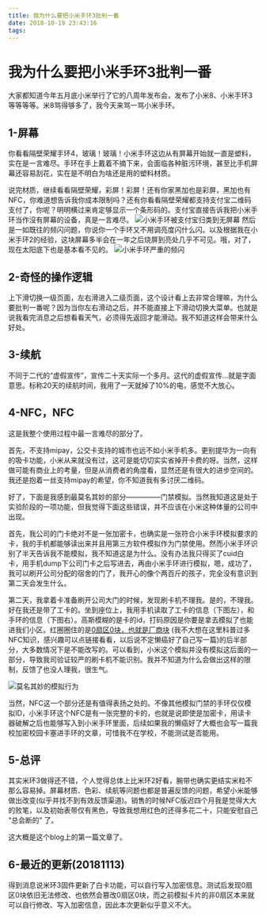 ```yaml
---
title: 我为什么要把小米手环3批判一番
date: 2018-10-19 23:43:16
tags:
---
```


# 我为什么要把小米手环3批判一番

大家都知道今年五月底小米举行了它的八周年发布会，发布了小米8、小米手环3等等等等。米8骂得够多了，我今天来骂一骂小米手环。

<!-- more -->

## 1-屏幕

你看看隔壁荣耀手环4，玻璃！玻璃！小米手环这边从有屏幕开始就一直是塑料，实在是一言难尽。手环在手上戴着不摘下来，会面临各种脏污环境，甚至比手机屏幕还容易刮花，实在是不明白为啥还是用的塑料材质。

说完材质，继续看看隔壁荣耀，彩屏！彩屏！还有你家黑加也是彩屏，黑加也有NFC，你难道想告诉我你成本限制吗？还有你看看隔壁荣耀都支持支付宝二维码支付了，你呢？明明横过来肯定够显示一个条形码的。支付宝直接告诉我把小米手环当作沒有屏幕的设备，真是一言难尽。
![小米手环被支付宝归类到无屏幕](https://cdn.jsdelivr.net/gh/TTTPOB/imageHost/20200222123218.jpg)
然后是一如既往的频闪问题，你说你一个手环又不用调亮度闪什么闪。以及根据我在小米手环2的经验，这块屏幕多半会在一年之后烧屏到亮处几乎不可见。哦，对了，现在太阳底下也是基本看不见的。
![小米手环严重的频闪](https://cdn.jsdelivr.net/gh/TTTPOB/imageHost/20200222123210.jpg)

## 2-奇怪的操作逻辑

上下滑切换一级页面，左右滑进入二级页面，这个设计看上去非常合理嘛，为什么要批判一番呢？因为当你左右滑动之后，并不能直接上下滑动切换大菜单。也就是说我看完消息之后想看看天气，必须得先返回才能滑动。我不知道这样会带来什么好处。

## 3-续航

不同于二代的“虚假宣传”，宣传二十天实际一个多月。这代的虚假宣传...就是字面意思。标称20天的续航时间，我用了一天就掉了10%的电，感觉不大放心。

## 4-NFC，NFC

这是我整个使用过程中最一言难尽的部分了。

首先，不支持mipay，公交卡支持的城市也远不如小米手机多。更别提华为一向有的吸卡功能，小米从来就没有过，这可是能切切实实省掉开卡费的呀。当然，这样做可能有商业上的考量，但是从消费者的角度看，显然还是有很大的进步空间的。我还是抱着一丝支持mipay的希望，你不知道我有多讨厌二维码。

好了，下面是我感到最莫名其妙的部分—————门禁模拟。当然我知道这是处于实验阶段的一项功能，但我觉得下面这些错误，并不应该在小米这种体量的公司中出现。

首先，我公司的门卡绝对不是一张加密卡，也确实是一张符合小米手环模拟要求的卡，我的手机都能够读出来并且用第三方软件模拟作为门禁使用。然而小米手环识别了半天告诉我不能模拟，我不知道这是为什么。没有办法我只得买了cuid白卡，用手机dump下公司门卡之后写进去，再由小米手环进行模拟，嗯，成功了，我可以刷开公司分配的宿舍的门了，我开心的像个两百斤的孩子，完全没有意识到第二天会发生什么。

第二天，我拿着卡准备刷开公司大门的时候，发现刷卡机不理我。是的，不理我。好在我还是带了工卡的。坐到座位上，我用手机读取了工卡的信息（下图左），和手环的信息（下图右）。高斯模糊的是卡的id，打码原因是你要是拿去模拟了也能进我们小区。红圈圈住的是[0扇区0块，也就是厂商块](https://www.itcodemonkey.com/article/9337.html) (我不大想在这里科普过多NFC知识，感兴趣可以点链接看看，以后说不定懒癌好了自己写一篇)的后半部分，大多数情况下是不能改写的。可以看到，小米这个模拟并没有模拟这后面的一部分，导致我司验证较严的刷卡机不能识别。我并不知道为什么会做出这样的限制，反馈了也没人理我，很生气。

![莫名其妙的模拟行为](https://cdn.jsdelivr.net/gh/TTTPOB/imageHost/20200222122138.jpg)

当然，NFC这一个部分还是有值得表扬之处的。不像其他模拟门禁的手环仅仅模拟ID，小米手环这个NFC是有一张完整的卡的，也就是说即使是加密卡，用读卡器破解之后也能够写入到小米手环里面，后续如果我的懒癌好了大概也会写一篇我校加密校园卡塞进手环的文章，可惜我不在学校，不能测试是否能用。

## 5-总评

其实米环3做得还不错，个人觉得总体上比米环2好看，腕带也确实更结实米粒不那么容易掉。屏幕材质、色彩、续航等问题也都是普遍反馈的问题，希望小米能够做出改变(似乎并找不到有效反馈渠道)。销售的时候NFC版迟四个月我是觉得大大的败笔，以及初始表带仅有黑色，导致我想用红色的还得多花二十，只能安慰自己 “总会断的” 了。

这大概是这个blog上的第一篇文章了。

## 6-最近的更新(20181113)

得到消息说米环3固件更新了白卡功能，可以自行写入加密信息。测试后发现0扇区0块依旧无法修改、也依然会篡改0扇区0块，而之前模拟卡片的非0扇区本来就可以自行修改、写入加密信息，因此本次更新似乎意义不大。